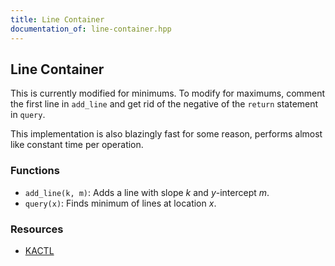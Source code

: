 ```yaml
---
title: Line Container
documentation_of: line-container.hpp
---
```


## Line Container

This is currently modified for minimums. To modify for maximums, comment the first line in `add_line` and get rid of the negative of the `return` statement in `query`. 

This implementation is also blazingly fast for some reason, performs almost like constant time per operation. 

### Functions
- `add_line(k, m)`: Adds a line with slope $k$ and $y$-intercept $m$. 
- `query(x)`: Finds minimum of lines at location $x$. 

### Resources
- [KACTL](https://github.com/kth-competitive-programming/kactl/blob/main/content/data-structures/LineContainer.h)